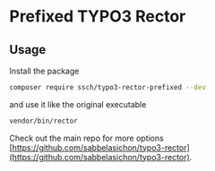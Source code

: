 # Prefixed TYPO3 Rector

## Usage

Install the package

```bash
composer require ssch/typo3-rector-prefixed --dev
```

and use it like the original executable

```bash
vendor/bin/rector
```

Check out the main repo for more options [https://github.com/sabbelasichon/typo3-rector](https://github.com/sabbelasichon/typo3-rector).

